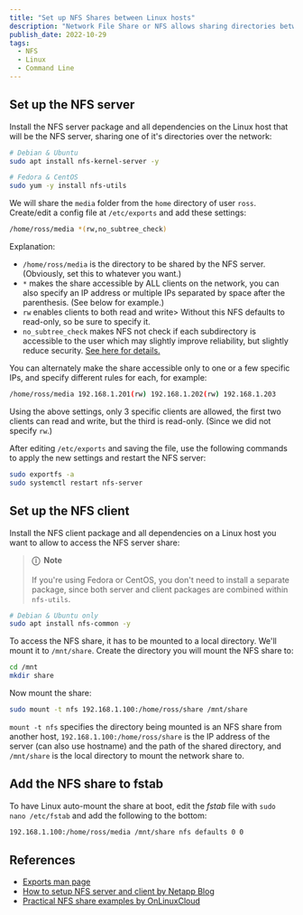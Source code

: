 ```yaml
---
title: "Set up NFS Shares between Linux hosts"
description: "Network File Share or NFS allows sharing directories between Linux hosts on the same network, similar to Samba though it has better performance with small and medium-sized files comparatively. Here's a quick guide on setting up an NFS share between Linux hosts."
publish_date: 2022-10-29
tags:
  - NFS
  - Linux
  - Command Line
---
```


<!-- ## Table of Contents

1. [Set up the NFS server](#server)
2. [Set up the NFS client](#client)
3. [Add the NFS share to fstab](#fstab)
4. [References](#ref) -->

<div id='server'/>

## Set up the NFS server

Install the NFS server package and all dependencies on the Linux host that will
be the NFS server, sharing one of it's directories over the network:

```bash
# Debian & Ubuntu
sudo apt install nfs-kernel-server -y

# Fedora & CentOS
sudo yum -y install nfs-utils
```

We will share the `media` folder from the `home` directory of user `ross`.
Create/edit a config file at `/etc/exports` and add these settings:

```bash
/home/ross/media *(rw,no_subtree_check)
```

Explanation:

- `/home/ross/media` is the directory to be shared by the NFS server.
  (Obviously, set this to whatever you want.)
- `*` makes the share accessible by ALL clients on the network, you can also
  specify an IP address or multiple IPs separated by space after the
  parenthesis. (See below for example.)
- `rw` enables clients to both read and write> Without this NFS defaults to
  read-only, so be sure to specify it.
- `no_subtree_check` makes NFS not check if each subdirectory is accessible to
  the user which may slightly improve reliability, but slightly reduce security.
  <a href="https://linux.die.net/man/5/exports#no_subtree_check:~:text=no_subtree_check,change%20is%20pending." target="_blank">See
  here for details.</a>

You can alternately make the share accessible only to one or a few specific IPs,
and specify different rules for each, for example:

```bash
/home/ross/media 192.168.1.201(rw) 192.168.1.202(rw) 192.168.1.203
```

Using the above settings, only 3 specific clients are allowed, the first two
clients can read and write, but the third is read-only. (Since we did not
specify `rw`.)

After editing `/etc/exports` and saving the file, use the following commands to
apply the new settings and restart the NFS server:

```bash
sudo exportfs -a
sudo systemctl restart nfs-server
```

<div id='client'/>

## Set up the NFS client

Install the NFS client package and all dependencies on a Linux host you want to
allow to access the NFS server share:

> **ⓘ &nbsp;Note**<br><br> If you're using Fedora or CentOS, you don't need to
> install a separate package, since both server and client packages are combined
> within `nfs-utils`.

```bash
# Debian & Ubuntu only
sudo apt install nfs-common -y
```

To access the NFS share, it has to be mounted to a local directory. We'll mount
it to `/mnt/share`. Create the directory you will mount the NFS share to:

```bash
cd /mnt
mkdir share
```

Now mount the share:

```bash
sudo mount -t nfs 192.168.1.100:/home/ross/share /mnt/share
```

`mount -t nfs` specifies the directory being mounted is an NFS share from
another host, `192.168.1.100:/home/ross/share` is the IP address of the server
(can also use hostname) and the path of the shared directory, and `/mnt/share`
is the local directory to mount the network share to.

<div id='fstab'/>

## Add the NFS share to fstab

To have Linux auto-mount the share at boot, edit the _fstab_ file with
`sudo nano /etc/fstab` and add the following to the bottom:

```bash
192.168.1.100:/home/ross/media /mnt/share nfs defaults 0 0
```

<div id='ref'/>

## References

- [Exports man page](https://man7.org/linux/man-pages/man5/exports.5.html)
- [How to setup NFS server and client by Netapp Blog](https://cloud.netapp.com/blog/azure-anf-blg-linux-nfs-server-how-to-set-up-server-and-client)
- [Practical NFS share examples by OnLinuxCloud](https://www.golinuxcloud.com/nfs-exports-options-examples)
